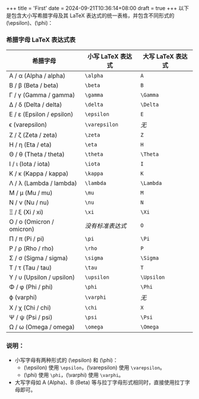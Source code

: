 +++
title = 'First'
date = 2024-09-21T10:36:14+08:00
draft = true
+++
以下是包含大小写希腊字母及其 LaTeX 表达式的统一表格，并包含不同形式的 \(\epsilon\)、\(\phi\)：

### 希腊字母 LaTeX 表达式表

| 希腊字母  | 小写 LaTeX 表达式    | 大写 LaTeX 表达式   |
|-----------|----------------------|---------------------|
| Α / α (Alpha / alpha)  | `\alpha`                | `A`                   |
| Β / β (Beta / beta)    | `\beta`                 | `B`                   |
| Γ / γ (Gamma / gamma)  | `\gamma`                | `\Gamma`              |
| Δ / δ (Delta / delta)  | `\delta`                | `\Delta`              |
| Ε / ε (Epsilon / epsilon) | `\epsilon`            | `E`                   |
| ϵ (varepsilon)         | `\varepsilon`           | *无*                   |
| Ζ / ζ (Zeta / zeta)    | `\zeta`                 | `Z`                   |
| Η / η (Eta / eta)      | `\eta`                  | `H`                   |
| Θ / θ (Theta / theta)  | `\theta`                | `\Theta`              |
| Ι / ι (Iota / iota)    | `\iota`                 | `I`                   |
| Κ / κ (Kappa / kappa)  | `\kappa`                | `K`                   |
| Λ / λ (Lambda / lambda)| `\lambda`               | `\Lambda`             |
| Μ / μ (Mu / mu)        | `\mu`                   | `M`                   |
| Ν / ν (Nu / nu)        | `\nu`                   | `N`                   |
| Ξ / ξ (Xi / xi)        | `\xi`                   | `\Xi`                 |
| Ο / ο (Omicron / omicron) | *没有标准表达式*      | `O`                   |
| Π / π (Pi / pi)        | `\pi`                   | `\Pi`                 |
| Ρ / ρ (Rho / rho)      | `\rho`                  | `P`                   |
| Σ / σ (Sigma / sigma)  | `\sigma`                | `\Sigma`              |
| Τ / τ (Tau / tau)      | `\tau`                  | `T`                   |
| Υ / υ (Upsilon / upsilon) | `\upsilon`            | `\Upsilon`            |
| Φ / φ (Phi / phi)      | `\phi`                  | `\Phi`                |
| ϕ (varphi)             | `\varphi`               | *无*                   |
| Χ / χ (Chi / chi)      | `\chi`                  | `X`                   |
| Ψ / ψ (Psi / psi)      | `\psi`                  | `\Psi`                |
| Ω / ω (Omega / omega)  | `\omega`                | `\Omega`              |

### 说明：
- 小写字母有两种形式的 \(\epsilon\) 和 \(\phi\)：
  - \(\epsilon\) 使用 `\epsilon`，\(\varepsilon\) 使用 `\varepsilon`。
  - \(\phi\) 使用 `\phi`，\(\varphi\) 使用 `\varphi`。
- 大写字母如 Α (Alpha)、Β (Beta) 等与拉丁字母形式相同时，直接使用拉丁字母即可。
